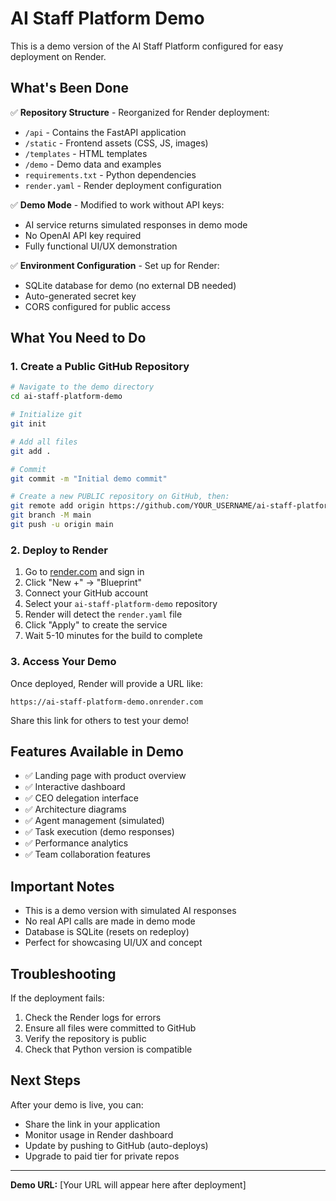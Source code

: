 # AI Staff Platform Demo

This is a demo version of the AI Staff Platform configured for easy deployment on Render.

## What's Been Done

✅ **Repository Structure** - Reorganized for Render deployment:
- `/api` - Contains the FastAPI application
- `/static` - Frontend assets (CSS, JS, images)
- `/templates` - HTML templates
- `/demo` - Demo data and examples
- `requirements.txt` - Python dependencies
- `render.yaml` - Render deployment configuration

✅ **Demo Mode** - Modified to work without API keys:
- AI service returns simulated responses in demo mode
- No OpenAI API key required
- Fully functional UI/UX demonstration

✅ **Environment Configuration** - Set up for Render:
- SQLite database for demo (no external DB needed)
- Auto-generated secret key
- CORS configured for public access

## What You Need to Do

### 1. Create a Public GitHub Repository

```bash
# Navigate to the demo directory
cd ai-staff-platform-demo

# Initialize git
git init

# Add all files
git add .

# Commit
git commit -m "Initial demo commit"

# Create a new PUBLIC repository on GitHub, then:
git remote add origin https://github.com/YOUR_USERNAME/ai-staff-platform-demo.git
git branch -M main
git push -u origin main
```

### 2. Deploy to Render

1. Go to [render.com](https://render.com) and sign in
2. Click "New +" → "Blueprint"
3. Connect your GitHub account
4. Select your `ai-staff-platform-demo` repository
5. Render will detect the `render.yaml` file
6. Click "Apply" to create the service
7. Wait 5-10 minutes for the build to complete

### 3. Access Your Demo

Once deployed, Render will provide a URL like:
```
https://ai-staff-platform-demo.onrender.com
```

Share this link for others to test your demo!

## Features Available in Demo

- ✅ Landing page with product overview
- ✅ Interactive dashboard
- ✅ CEO delegation interface
- ✅ Architecture diagrams
- ✅ Agent management (simulated)
- ✅ Task execution (demo responses)
- ✅ Performance analytics
- ✅ Team collaboration features

## Important Notes

- This is a demo version with simulated AI responses
- No real API calls are made in demo mode
- Database is SQLite (resets on redeploy)
- Perfect for showcasing UI/UX and concept

## Troubleshooting

If the deployment fails:
1. Check the Render logs for errors
2. Ensure all files were committed to GitHub
3. Verify the repository is public
4. Check that Python version is compatible

## Next Steps

After your demo is live, you can:
- Share the link in your application
- Monitor usage in Render dashboard
- Update by pushing to GitHub (auto-deploys)
- Upgrade to paid tier for private repos

---

**Demo URL:** [Your URL will appear here after deployment]

